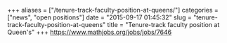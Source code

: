 +++
aliases = ["/tenure-track-faculty-position-at-queens/"]
categories = ["news", "open positions"]
date = "2015-09-17 01:45:32"
slug = "tenure-track-faculty-position-at-queens"
title = "Tenure-track faculty position at Queen's"
+++
<https://www.mathjobs.org/jobs/jobs/7646>
